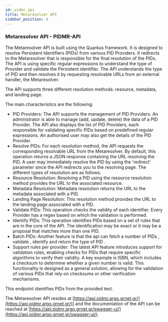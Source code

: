 ```yaml
---
id: pidmr_api
title: Metaresolver API
sidebar_position: 4
---
```



### Metaresolver API -  PIDMR-API

The Metaresolver API is built using the Quarkus framework. It is designed to resolve Persistent Identifiers (PIDs) from various PID Providers. 
It redirects to  the Metaresolver that is responsible for the final resolution of the PIDs. 
The API is using specific regular expressions to understand the type of Provider and validate the Persistent identifier. The API understands 
the type of PID and then resolves it by requesting resolvable URLs from an external handler, the Metaresolver. 

The API supports three different resolution methods: resource, metadata, and landing page. 

The main characteristics are the following: 

 - PID Providers: The API supports the management of PID Providers. An administrator is able to manage (add, update, delete) the data of a PID Provider. The API also displays the list of PID Providers, each responsible for validating specific PIDs based on predefined regular expressions. An authorised user may also get the details of the PID Provider.
 - Resolve PIDs: For each resolution method, the API requests the corresponding resolvable URL from the Metaresolver. By default, this operation returns a JSON response containing the URL resolving the PID. A user may immediately resolve the PID by using the 'redirect' parameter since the API redirects you to the resolving page. The different types of resolution are as follows.
 - Resource Resolution: Resolving a PID using the resource resolution method provides the URL to the associated resource.
 - Metadata Resolution: Metadata resolution returns the URL to the metadata associated with a PID.
 - Landing Page Resolution: This resolution method provides the URL to the landing page associated with a PID.
 - Validate PIDs: This operation checks the validity of each identifier. Every Provider has a regex based on which the validation is performed.
 - Identify PIDs: This operation identifies PIDs based on a set of rules that are in the core of the API. The identification may be exact or it may be a proposal that matches more than one PID.
 - Batch PIDs: Another feature is that the api can fetch a number of PIDs , validate , identify and return the type of PID .
 - Support rules per provider: The latest API feature introduces support for validation rules, enabling checks for PIDs that require specific algorithms to verify their validity. A key example is ISBN, which includes a checksum to determine whether a given number is valid. This functionality is designed as a general solution, allowing for the validation of various PIDs that rely on checksums or other verification mechanisms.

This endpoint identifies PIDs from the provided text.

The Metaresolver API resides at [https://api.pidmr.argo.grnet.gr/](https://api.pidmr.argo.grnet.gr/)] and the documentation of the API can be 
reached at [https://api.pidmr.argo.grnet.gr/swagger-ui/](https://api.pidmr.argo.grnet.gr/swagger-ui/).
